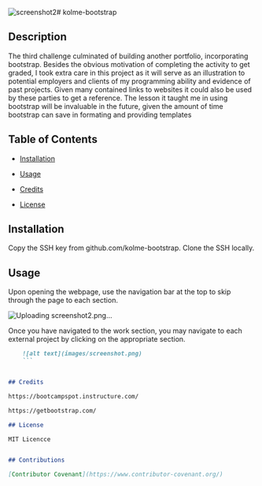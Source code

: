 ![screenshot2](https://github.com/oliverstamper/kolme-bootstrap/assets/148012712/48611ef4-e504-4ead-a7e8-917fa7cd7ce0)# kolme-bootstrap


## Description

The third challenge culminated of building another portfolio, incorporating bootstrap. Besides the obvious motivation of completing the activity to get graded, I took extra care in this project as it will serve as an illustration to potential employers and clients of my programming ability and evidence of past projects. Given many contained links to websites it could also be used by these parties to get a reference. The lesson it taught me in using bootstrap will be invaluable in the future, given the amount of time bootstrap can save in formating and providing templates



## Table of Contents 



- [Installation](#installation)
- [Usage](#usage)
- [Credits](#credits)

- [License](#license)

## Installation

Copy the SSH key from github.com/kolme-bootstrap.
Clone the SSH locally.


## Usage


Upon opening the webpage, use the navigation bar at the top to skip through the page to each section.
    

![Uploading screenshot2.png…]()

Once you have navigated to the work section, you may navigate to each external project by clicking on the appropriate section.

```md
    ![alt text](images/screenshot.png)
    ```


## Credits

https://bootcampspot.instructure.com/

https://getbootstrap.com/

## License

MIT Licencce


## Contributions

[Contributor Covenant](https://www.contributor-covenant.org/) 
